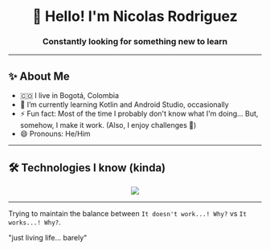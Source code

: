 <h1 align="center">👋 Hello! I'm Nicolas Rodriguez </h1>
<h3 align="center">Constantly looking for something new to learn</h3>

---

## ✨ About Me
- 🇨🇴 I live in Bogotá, Colombia
- 🌱 I’m currently learning Kotlin and Android Studio, occasionally
- ⚡ Fun fact: Most of the time I probably don't know what I'm doing... But, somehow, I make it work. (Also, I enjoy challenges 🙂)
- 😄 Pronouns: He/Him

<!--
- 🔭 I’m currently working on ...
- 👯 I’m looking to collaborate on ...
- 🤔 I’m looking for help with ...
- 💬 Ask me about ...
- 📫 How to reach me: ...
-->

---

## 🛠️ Technologies I know (kinda)
<p align="center">
  <a href="https://skillicons.dev">
    <img src="https://skillicons.dev/icons?i=git,androidstudio,kotlin,js,py,matlab,postgres,r" />
  </a>
</p>

---

Trying to maintain the balance between `It doesn't work...! Why?` vs `It works...! Why?`.

"just living life... barely"

